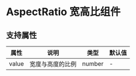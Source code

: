 # AspectRatio 宽高比组件

## 支持属性

| 属性  | 说明             | 类型   | 默认值 |
| ----- | ---------------- | ------ | ------ |
| value | 宽度与高度的比例 | number | -      |
